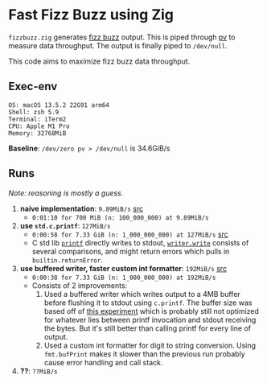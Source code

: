 # Fast Fizz Buzz using Zig

`fizzbuzz.zig` generates [fizz buzz](https://en.wikipedia.org/wiki/Fizz_buzz)
output. This is piped through [pv](http://www.ivarch.com/programs/pv.shtml) to
measure data throughput. The output is finally piped to `/dev/null`.

This code aims to maximize fizz buzz data throughput.

## Exec-env

```
OS: macOS 13.5.2 22G91 arm64
Shell: zsh 5.9
Terminal: iTerm2
CPU: Apple M1 Pro
Memory: 32768MiB

```

**Baseline**: `/dev/zero pv > /dev/null` is 34.6GiB/s

## Runs

_Note: reasoning is mostly a guess._

1.  **naive implementation**: `9.89MiB/s` [src](https://github.com/18alantom/fizzbuzz/blob/173578984cae2e13f3f3f3a5dd4369926d96b84a/fizzbuzz.zig)
    - `0:01:10 for 700 MiB (n: 100_000_000) at 9.89MiB/s`
2.  **use `std.c.printf`**: `127MiB/s`
    - `0:00:58 for 7.33 GiB (n: 1_000_000_000) at 127MiB/s` [src](https://github.com/18alantom/fizzbuzz/blob/62fbe6c14ece93f747061e9afb6705a073f78c60/fizzbuzz.zig)
    - C std lib [`printf`](https://man7.org/linux/man-pages/man3/fprintf.3.html) directly writes to stdout, [`writer.write`](https://github.com/ziglang/zig/blob/d68f39b5412e0aeb59d71c9f676221212261dc8c/lib/std/fs/file.zig#L1157) consists of several comparisons, and might return errors which pulls in `builtin.returnError`.
3.  **use buffered writer, faster custom int formatter**: `192MiB/s` [src](https://github.com/18alantom/fizzbuzz/blob/845f435d12495149a0bf72940dca5d61e30678a7/fizzbuzz.zig)
    - `0:00:38 for 7.33 GiB (n: 1_000_000_000) at 192MiB/s`
    - Consists of 2 improvements:
      1. Used a buffered writer which writes output to a 4MB buffer before flushing it to
         stdout using `c.printf`. The buffer size was based off of [this experiment](https://gist.github.com/18alantom/fac21902a1e7b295cac16f3772f42df3#file-fast_zeros-zig) which is probably
         still not optimized for whatever lies between printf invocation and stdout receiving
         the bytes. But it's still better than calling printf for every line of output.
      2. Used a custom int formatter for digit to string conversion. Using
         `fmt.bufPrint` makes it slower than the previous run probably cause
         error handling and call stack.
4.  **??**: `??MiB/s`
